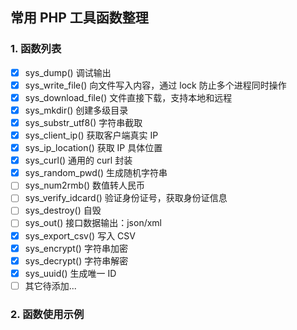 常用 PHP 工具函数整理
---

### 1. 函数列表

- [x] sys_dump() 调试输出
- [x] sys_write_file() 向文件写入内容，通过 lock 防止多个进程同时操作
- [x] sys_download_file() 文件直接下载，支持本地和远程
- [x] sys_mkdir() 创建多级目录
- [x] sys_substr_utf8() 字符串截取
- [x] sys_client_ip() 获取客户端真实 IP
- [x] sys_ip_location() 获取 IP 具体位置
- [x] sys_curl() 通用的 curl 封装
- [x] sys_random_pwd() 生成随机字符串
- [ ] sys_num2rmb() 数值转人民币
- [ ] sys_verify_idcard() 验证身份证号，获取身份证信息
- [ ] sys_destroy() 自毁
- [ ] sys_out() 接口数据输出：json/xml
- [x] sys_export_csv() 写入 CSV
- [x] sys_encrypt() 字符串加密
- [x] sys_decrypt() 字符串解密
- [x] sys_uuid() 生成唯一 ID
- [ ] 其它待添加...

### 2. 函数使用示例







